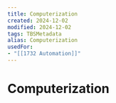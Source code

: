 ```yaml
---
title: Computerization
created: 2024-12-02
modified: 2024-12-02
tags: TBSMetadata
alias: Computerization
usedFor:
- "[[1732 Automation]]"
---
```

# Computerization
